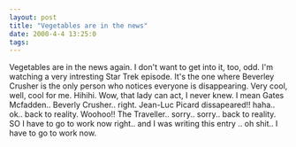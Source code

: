 ```yaml
---
layout: post
title: "Vegetables are in the news"
date: 2000-4-4 13:25:0
tags: 
---
```


Vegetables are in the news again. I don't want to get into it, too, odd. I'm watching a very intresting Star Trek episode. It's the one where Beverley Crusher is the only person who notices everyone is disappearing. Very cool, well, cool for me. Hihihi. Wow, that lady can act, I never knew. I mean Gates Mcfadden.. Beverly Crusher.. right. Jean-Luc Picard dissapeared!! haha.. ok.. back to reality. Woohoo!! The Traveller.. sorry.. sorry.. back to reality. SO I have to go to work now right.. and I was writing this entry .. oh shit.. I have to go to work now.

